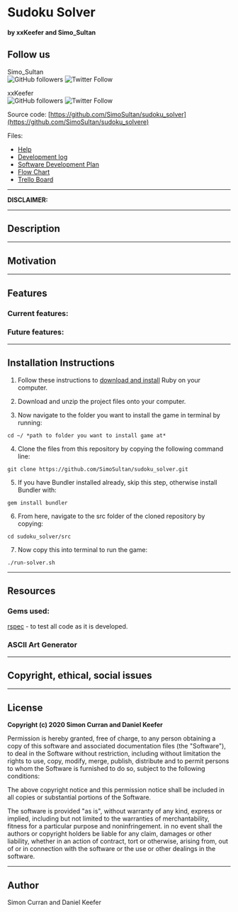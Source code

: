 # Sudoku Solver

#### by xxKeefer and Simo_Sultan

<!-- ![Tron Light Cycle Clone](https://github.com/xxKeefer/TronClone/blob/master/docs/logo.png) -->


## Follow us

Simo_Sultan  
![GitHub followers](https://img.shields.io/github/followers/SimoSultan?style=social)
![Twitter Follow](https://img.shields.io/twitto0er/follow/simo_sultan?style=social)

xxKeefer  
![GitHub followers](https://img.shields.io/github/followers/xxKeefer?style=social)
![Twitter Follow](https://img.shields.io/twitter/follow/xxkeefer?style=social)


Source code: [https://github.com/SimoSultan/sudoku_solver](https://github.com/SimoSultan/sudoku_solvere)


Files:
- [Help](https://github.com/SimoSultan/sudoku_solver/blob/master/docs/help.md)
- [Development log](https://github.com/SimoSultan/sudoku_solver/blob/master/docs/dev_log.md)
- [Software Development Plan](https://github.com/SimoSultan/sudoku_solver/blob/master/docs/sdp.md)
- [Flow Chart](https://miro.com/app/board/o9J_ksv3ufg=/)
- [Trello Board](https://trello.com/b/86t7ojBp/generic-sudoku-game)



---



**DISCLAIMER:**	  
<!-- **This game does not represent any one coding bootcamp, it is just my interpretation.	
And spoiler alert, but the goal of this game is to graduate and get a job. Completing the basic obstacles in this game does not resemble how to get a job in the real world**  -->


---



## Description

<!-- TronClone will be a 2d arcade lightcycle style game featuring a human controlled player, a computer controlled player and various power ups to add a twist on the classic game. Developed using ruby and tested with rspec. -->



---



## Motivation

<!-- We are making this app to be enjoyed by whomever uses it, primarily it is a practice at good developer habits including but not limited to good use of version control, developing and executing a pre thought out development plan, using collaboration tools like Trello and doing good test driven development with rspec. Finally this app will be a nice addition to a portfolio of work. -->

---



## Features	

### Current features:  
<!-- - player will face challenges involving 3 questions
- player will get different amounts of EXP depending on how they complete the challenges
- at multiple points throughout the game the player is offered opportunities to give up
- player can level up with extra activities
- once player reaches desired EXP, they graduate and look for a job (complete the game)
- if they are not at the desired EXP, they are required to undertake extra activities before completion to level up -->

### Future features:
<!-- 
- the player can choose if they want to do more extra activities at the end of the game
- add functionality to extra activities and so forth, rather than just a wait func
- add more than 3 questions in to challenges
- store a list of questions in a file in docs, which a script will then put those questions and answers into the app
- display more ascii characters around, regarding a levels, extra activities and enemies
- add question and stage number counter under message
- player can receive a generated graduate certificate to download at the end of the game
- add assignments as another challenge for the player
- have EXP levels for each sub class of extra activities that contribute and also have different modifiers that calculate towards total EXP
- have the ability for a player to start out at different levels (master, advanced, beginner and noob programmers), for initial release, everyone starts out at noob
- have different levels of questions i.e. they will get harder as the game progresses, and also if the player chooses to start out at a higher level they will receive harder questions form the start -->



---



## Installation Instructions

1. Follow these instructions to [download and install](https://www.ruby-lang.org/en/documentation/installation/) Ruby on your computer. 
2. Download and unzip the project files onto your computer. 

3. Now navigate to the folder you want to install the game in terminal by running:

```
cd ~/ *path to folder you want to install game at*
```

4. Clone the files from this repository by copying the following command line:

```
git clone https://github.com/SimoSultan/sudoku_solver.git
```

5. If you have Bundler installed already, skip this step, otherwise install Bundler with:

```
gem install bundler
```

6. From here, navigate to the src folder of the cloned repository by copying:

```
cd sudoku_solver/src
```

7. Now copy this into terminal to run the game:

```
./run-solver.sh
```




---



## Resources

### Gems used:

<!-- 
Your Coding Journey utilizes these gems for the main flow of the app and for an enhanced user experience. 
* [Bundler](https://bundler.io/) - Used to handle all Gem installs. Also allowing the player to set up the necessary plugins to run the game. 
* [TTY-Prompt](https://github.com/piotrmurach/tty-prompt) - To enable the computer to easily navigate the console and delete lines. -->
<!-- [ruby2d](https://www.ruby2d.com/) - to draw the game, this is a very simple app to generate a game environment -->
[rspec](https://github.com/rspec) - to test all code as it is developed.

### ASCII Art Generator

<!-- Utilised the following link for the Header ASCII art:

[http://patorjk.com/](http://patorjk.com/software/taag/#p=display&f=Graffiti&t=Type%20Something%20) -->



---


## Copyright, ethical, social issues

<!-- Copyright wasn't thought to be of concern as the game is free, open sourced and a text-based game. The only issue that was raised before development was that it can't associate with any particular branding qualities from a learning to code course. This made the game text more generic, departing from any issues surrounding this. -->

---

## License
**Copyright (c) 2020 Simon Curran and Daniel Keefer** 

Permission is hereby granted, free of charge, to any person obtaining a copy of this software and associated documentation files (the "Software"), to deal in the Software without restriction, including without limitation the rights to use, copy, modify, merge, publish, distribute and to permit persons to whom the Software is furnished to do so, subject to the following conditions:

The above copyright notice and this permission notice shall be included in all copies or substantial portions of the Software.

The software is provided "as is", without warranty of any kind, express or implied, including but not limited to the warranties of merchantability, fitness for a particular purpose and noninfringement. in no event shall the authors or copyright holders be liable for any claim, damages or other liability, whether in an action of contract, tort or otherwise, arising from, out of or in connection with the software or the use or other dealings in the software.

---

## Author
Simon Curran and Daniel Keefer